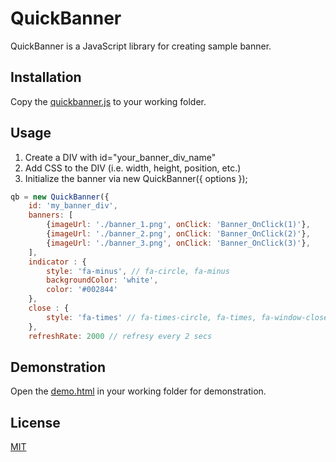 # QuickBanner

QuickBanner is a JavaScript library for creating sample banner.

## Installation

Copy the [quickbanner.js](https://github.com/michitect/quickbanner/blob/main/quickbanner.js) to your working folder.


## Usage

1. Create a DIV with id="your_banner_div_name"
2. Add CSS to the DIV (i.e. width, height, position, etc.)
3. Initialize the banner via new QuickBanner({ options });

```javascript
qb = new QuickBanner({
    id: 'my_banner_div', 
    banners: [ 
        {imageUrl: './banner_1.png', onClick: 'Banner_OnClick(1)'},
        {imageUrl: './banner_2.png', onClick: 'Banner_OnClick(2)'},
        {imageUrl: './banner_3.png', onClick: 'Banner_OnClick(3)'},
    ],
    indicator : {
        style: 'fa-minus', // fa-circle, fa-minus
        backgroundColor: 'white',
        color: '#002844'
    },
    close : {
        style: 'fa-times' // fa-times-circle, fa-times, fa-window-close
    },
    refreshRate: 2000 // refresy every 2 secs
```

## Demonstration

Open the [demo.html](https://github.com/michitect/quickbanner/blob/main/demo.html) in your working folder for demonstration.

## License
[MIT](https://choosealicense.com/licenses/mit/)
